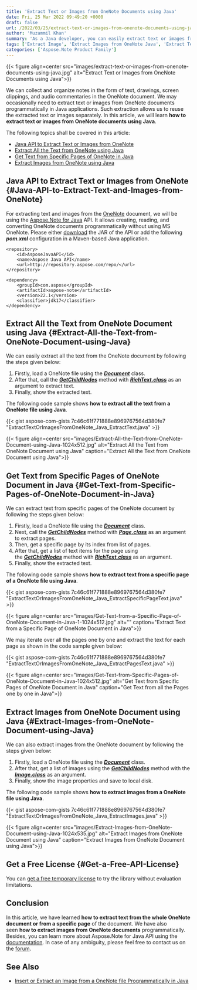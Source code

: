 ```yaml
---
title: 'Extract Text or Images from OneNote Documents using Java'
date: Fri, 25 Mar 2022 09:49:20 +0000
draft: false
url: /2022/03/25/extract-text-or-images-from-onenote-documents-using-java/
author: 'Muzammil Khan'
summary: 'As a Java developer, you can easily extract text or images from OneNote documents programmatically without using MS OneNote. In this article, you will learn **how to extract text and images from OneNote documents using Java**.'
tags: ['Extract Image', 'Extract Images from OneNote Java', 'Extract Text', 'Extract Text from OneNote Java', 'Text and Image Extractor Java API']
categories: ['Aspose.Note Product Family']
---
```




{{< figure align=center src="images/extract-text-or-images-from-onenote-documents-using-java.jpg" alt="Extract Text or Images from OneNote Documents using Java">}}


We can collect and organize notes in the form of text, drawings, screen clippings, and audio commentaries in the OneNote document. We may occasionally need to extract text or images from OneNote documents programmatically in Java applications. Such extraction allows us to reuse the extracted text or images separately. In this article, we will learn **how to extract text or images from OneNote documents using Java**.

The following topics shall be covered in this article:

*   [Java API to Extract Text or Images from OneNote][1]
*   [Extract All the Text from OneNote using Java][2]
*   [Get Text from Specific Pages of OneNote in Java][3]
*   [Extract Images from OneNote using Java][4]

## Java API to Extract Text or Images from OneNote {#Java-API-to-Extract-Text-and-Images-from-OneNote}

For extracting text and images from the [OneNote][5] document, we will be using the [Aspose.Note for Java][6] API. It allows creating, reading, and converting OneNote documents programmatically without using MS OneNote. Please either [download][7] the JAR of the API or add the following **_pom.xml_** configuration in a Maven-based Java application.

```
<repository>
    <id>AsposeJavaAPI</id>
    <name>Aspose Java API</name>
    <url>http://repository.aspose.com/repo/</url>
</repository>
```
```
<dependency>
    <groupId>com.aspose</groupId>
    <artifactId>aspose-note</artifactId>
    <version>22.1</version>
    <classifier>jdk17</classifier>
</dependency>
```

## Extract All the Text from OneNote Document using Java {#Extract-All-the-Text-from-OneNote-Document-using-Java}

We can easily extract all the text from the OneNote document by following the steps given below:

1.  Firstly, load a OneNote file using the **_[Document][8]_** class.
2.  After that, call the **_[GetChildNodes][9]_** method with **_[RichText.class][10]_** as an argument to extract text.
3.  Finally, show the extracted text.

The following code sample shows **how to extract all the text from a OneNote file using Java**.

{{< gist aspose-com-gists 7c46c61f771888e8969767564d380fe7 "ExtractTextOrImagesFromOneNote_Java_ExtractText.java" >}}



{{< figure align=center src="images/Extract-All-the-Text-from-OneNote-Document-using-Java-1024x512.jpg" alt="Extract All the Text from OneNote Document using Java" caption="Extract All the Text from OneNote Document using Java">}}


## Get Text from Specific Pages of OneNote Document in Java {#Get-Text-from-Specific-Pages-of-OneNote-Document-in-Java}

We can extract text from specific pages of the OneNote document by following the steps given below:

1.  Firstly, load a OneNote file using the **_[Document][11]_** class.
2.  Next, call the **_[GetChildNodes][12]_** method with **_[Page.class][13]_** as an argument to extract pages.
3.  Then, get a specific page by its index from list of pages.
4.  After that, get a list of text items for the page using the **_[GetChildNodes][14]_** method with **_[RichText.class][15]_** as an argument.
5.  Finally, show the extracted text.

The following code sample shows **how to extract text from a specific page of a OneNote file using Java**.

{{< gist aspose-com-gists 7c46c61f771888e8969767564d380fe7 "ExtractTextOrImagesFromOneNote_Java_ExtractSpecificPageText.java" >}}



{{< figure align=center src="images/Get-Text-from-a-Specific-Page-of-OneNote-Document-in-Java-1-1024x512.jpg" alt="" caption="Extract Text from a Specific Page of OneNote Document in Java">}}


We may iterate over all the pages one by one and extract the text for each page as shown in the code sample given below:

{{< gist aspose-com-gists 7c46c61f771888e8969767564d380fe7 "ExtractTextOrImagesFromOneNote_Java_ExtractPagesText.java" >}}



{{< figure align=center src="images/Get-Text-from-Specific-Pages-of-OneNote-Document-in-Java-1024x512.jpg" alt="Get Text from Specific Pages of OneNote Document in Java" caption="Get Text from all the Pages one by one in Java">}}


## Extract Images from OneNote Document using Java {#Extract-Images-from-OneNote-Document-using-Java}

We can also extract images from the OneNote document by following the steps given below:

1.  Firstly, load a OneNote file using the **_[Document][16]_** class.
2.  After that, get a list of images using the **_[GetChildNodes][17]_** method with the _**[Image.class][18]**_ as an argument.
3.  Finally, show the image properties and save to local disk.

The following code sample shows **how to extract images from a OneNote file using Java**.

{{< gist aspose-com-gists 7c46c61f771888e8969767564d380fe7 "ExtractTextOrImagesFromOneNote_Java_ExtractImages.java" >}}



{{< figure align=center src="images/Extract-Images-from-OneNote-Document-using-Java-1024x535.jpg" alt="Extract Images from OneNote Document using Java" caption="Extract Images from OneNote Document using Java">}}


## Get a Free License {#Get-a-Free-API-License}

You can [get a free temporary license][19] to try the library without evaluation limitations.

## Conclusion

In this article, we have learned **how to extract text from the whole OneNote document or from a specific page** of the document. We have also seen **how to extract images from OneNote documents** programmatically. Besides, you can learn more about Aspose.Note for Java API using the [documentation][20]. In case of any ambiguity, please feel free to contact us on the [forum][21].

## See Also

*   [Insert or Extract an Image from a OneNote file Programmatically in Java][22]




[1]: #Java-API-to-Extract-Text-and-Images-from-OneNote
[2]: #Extract-All-the-Text-from-OneNote-Document-using-Java
[3]: #Get-Text-from-Specific-Pages-of-OneNote-Document-in-Java
[4]: #Extract-Images-from-OneNote-Document-using-Java
[5]: https://docs.fileformat.com/note-taking/one/
[6]: https://products.aspose.com/note/java
[7]: https://downloads.aspose.com/note/java
[8]: https://apireference.aspose.com/note/java/com.aspose.note/Document
[9]: https://apireference.aspose.com/note/java/com.aspose.note/CompositeNode#getChildNodes-java.lang.Class-
[10]: https://apireference.aspose.com/note/java/com.aspose.note/RichText
[11]: https://apireference.aspose.com/note/java/com.aspose.note/Document
[12]: https://apireference.aspose.com/note/java/com.aspose.note/CompositeNode#getChildNodes-java.lang.Class-
[13]: https://apireference.aspose.com/note/java/com.aspose.note/Page
[14]: https://apireference.aspose.com/note/java/com.aspose.note/CompositeNode#getChildNodes-java.lang.Class-
[15]: https://apireference.aspose.com/note/java/com.aspose.note/RichText
[16]: https://apireference.aspose.com/note/java/com.aspose.note/Document
[17]: https://apireference.aspose.com/note/java/com.aspose.note/CompositeNode#getChildNodes-java.lang.Class-
[18]: https://apireference.aspose.com/note/java/com.aspose.note/Image
[19]: https://purchase.aspose.com/temporary-license
[20]: https://docs.aspose.com/note/java/
[21]: https://forum.aspose.com/c/note/28
[22]: https://blog.aspose.com/2021/11/07/insert-extract-image-onenote-java/




